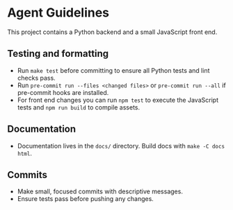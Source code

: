 # Agent Guidelines

This project contains a Python backend and a small JavaScript front end.

## Testing and formatting
- Run `make test` before committing to ensure all Python tests and lint checks pass.
- Run `pre-commit run --files <changed files>` or `pre-commit run --all` if pre-commit hooks are installed.
- For front end changes you can run `npm test` to execute the JavaScript tests and `npm run build` to compile assets.

## Documentation
- Documentation lives in the `docs/` directory. Build docs with `make -C docs html`.

## Commits
- Make small, focused commits with descriptive messages.
- Ensure tests pass before pushing any changes.
